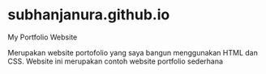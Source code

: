 # subhanjanura.github.io

My Portfolio Website

Merupakan website portofolio yang saya bangun menggunakan HTML dan CSS.
Website ini merupakan contoh website portfolio sederhana
